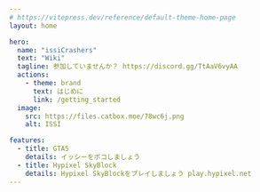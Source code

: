 ```yaml
---
# https://vitepress.dev/reference/default-theme-home-page
layout: home

hero:
  name: "issiCrashers"
  text: "Wiki"
  tagline: 参加していませんか？ https://discord.gg/TtAaV6vyAA
  actions:
    - theme: brand
      text: はじめに
      link: /getting_started
  image:
    src: https://files.catbox.moe/78wc6j.png
    alt: ISSI

features:
  - title: GTA5
    details: イッシーをボコしましょう
  - title: Hypixel SkyBlock
    details: Hypixel SkyBlockをプレイしましょう play.hypixel.net
---
```

